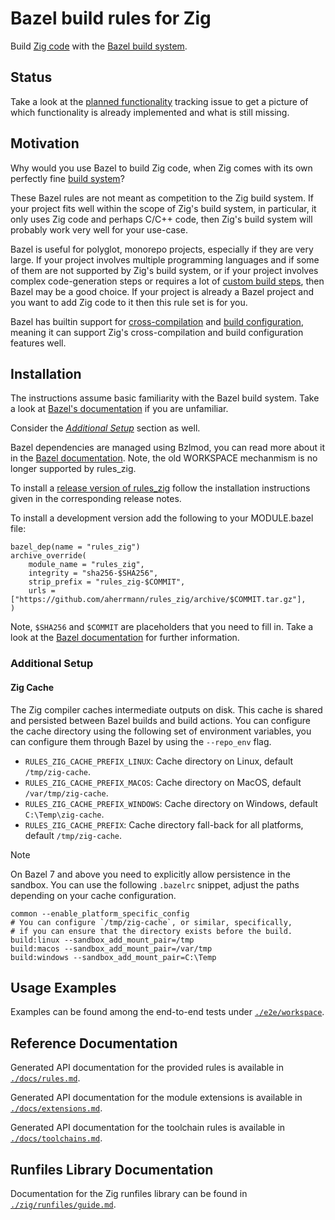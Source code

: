 # Bazel build rules for Zig

Build [Zig code][zig] with the [Bazel build system][bazel].

[zig]: https://ziglang.org/
[bazel]: https://bazel.build/

## Status

Take a look at the [planned functionality][planned-functionality] tracking
issue to get a picture of which functionality is already implemented and what
is still missing.

[planned-functionality]: https://github.com/aherrmann/rules_zig/issues/1

## Motivation

Why would you use Bazel to build Zig code,
when Zig comes with its own perfectly fine [build system][zig-build]?

These Bazel rules are not meant as competition to the Zig build system.
If your project fits well within the scope of Zig's build system,
in particular, it only uses Zig code and perhaps C/C++ code,
then Zig's build system will probably work very well for your use-case.

Bazel is useful for polyglot, monorepo projects,
especially if they are very large.
If your project involves multiple programming languages
and if some of them are not supported by Zig's build system,
or if your project involves complex code-generation steps
or requires a lot of [custom build steps][zig-build-command-step],
then Bazel may be a good choice.
If your project is already a Bazel project
and you want to add Zig code to it
then this rule set is for you.

Bazel has builtin support for [cross-compilation][bazel-platforms]
and [build configuration][bazel-configurations],
meaning it can support Zig's cross-compilation
and build configuration features well.

[zig-build]: https://ziglang.org/documentation/master/#Zig-Build-System
[zig-build-command-step]: https://ikrima.dev/dev-notes/zig/zig-build/#run-commands-as-build-steps
[bazel-platforms]: https://bazel.build/extending/platforms
[bazel-configurations]: https://bazel.build/extending/config

## Installation

The instructions assume basic familiarity with the Bazel build system.
Take a look at [Bazel's documentation][bazel-intro] if you are unfamiliar.

Consider the [_Additional Setup_](#additional-setup) section as well.

[bazel-intro]: https://bazel.build/about/intro

Bazel dependencies are managed using Bzlmod, you can read more about it in the
[Bazel documentation][bzlmod-doc].
Note, the old WORKSPACE mechanmism is no longer supported by rules_zig.

[bzlmod-doc]: https://bazel.build/external/overview#bzlmod

To install a [release version of rules_zig][rules-zig-releases] follow the
installation instructions given in the corresponding release notes.

[rules-zig-releases]: https://github.com/aherrmann/rules_zig/releases

To install a development version add the following to your MODULE.bazel file:

```bzl
bazel_dep(name = "rules_zig")
archive_override(
    module_name = "rules_zig",
    integrity = "sha256-$SHA256",
    strip_prefix = "rules_zig-$COMMIT",
    urls = ["https://github.com/aherrmann/rules_zig/archive/$COMMIT.tar.gz"],
)
```

Note, `$SHA256` and `$COMMIT` are placeholders that you need to fill in. Take a
look at the [Bazel documentation][archive-override-doc] for further
information.

[archive-override-doc]: https://bazel.build/versions/7.0.0/rules/lib/globals/module#archive_override

<!-- TODO[AH] Write a user-guide
  https://github.com/aherrmann/rules_zig/issues/59

## User Guide Documentation

-->

### Additional Setup

#### Zig Cache

The Zig compiler caches intermediate outputs on disk. This cache is shared and
persisted between Bazel builds and build actions. You can configure the cache
directory using the following set of environment variables, you can configure
them through Bazel by using the `--repo_env` flag.

- `RULES_ZIG_CACHE_PREFIX_LINUX`: Cache directory on Linux, default `/tmp/zig-cache`.
- `RULES_ZIG_CACHE_PREFIX_MACOS`: Cache directory on MacOS, default `/var/tmp/zig-cache`.
- `RULES_ZIG_CACHE_PREFIX_WINDOWS`: Cache directory on Windows, default `C:\Temp\zig-cache`.
- `RULES_ZIG_CACHE_PREFIX`: Cache directory fall-back for all platforms, default `/tmp/zig-cache`.

> [!Note]
> On Bazel 7 and above you need to explicitly allow persistence in the sandbox.
> You can use the following `.bazelrc` snippet, adjust the paths depending on
> your cache configuration.
>
> ```
> common --enable_platform_specific_config
> # You can configure `/tmp/zig-cache`, or similar, specifically,
> # if you can ensure that the directory exists before the build.
> build:linux --sandbox_add_mount_pair=/tmp
> build:macos --sandbox_add_mount_pair=/var/tmp
> build:windows --sandbox_add_mount_pair=C:\Temp
> ```

## Usage Examples

<!-- TODO[AH] Create an instructive example.
  https://github.com/aherrmann/rules_zig/issues/58
-->

Examples can be found among the end-to-end tests under
[`./e2e/workspace`](./e2e/workspace).

## Reference Documentation

Generated API documentation for the provided rules is available in
[`./docs/rules.md`](./docs/rules.md).

Generated API documentation for the module extensions is available in
[`./docs/extensions.md`](./docs/extensions.md).

Generated API documentation for the toolchain rules is available in
[`./docs/toolchains.md`](./docs/toolchains.md).

## Runfiles Library Documentation

Documentation for the Zig runfiles library can be found in
[`./zig/runfiles/guide.md`](./zig/runfiles/guide.md).
